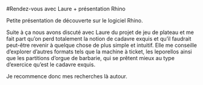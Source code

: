 #Rendez-vous avec Laure + présentation Rhino

Petite présentation de découverte sur le logiciel Rhino.

Suite à ça nous avons discuté avec Laure du projet de jeu de plateau et me fait part qu’on perd totalement la notion de cadavre exquis et qu’il faudrait peut-être revenir à quelque chose de plus simple et intuitif. Elle me conseille d’explorer d’autres formats tels que la machine à ticket, les leporellos ainsi que les partitions d’orgue de barbarie, qui se prêtent mieux au type d’exercice qu’est le cadavre exquis.

Je recommence donc mes recherches là autour.